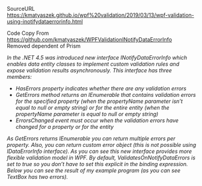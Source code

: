 SourceURL https://kmatyaszek.github.io/wpf%20validation/2019/03/13/wpf-validation-using-inotifydataerrorinfo.html

Code Copy From https://github.com/kmatyaszek/WPFValidationINotifyDataErrorInfo
Removed dependent of Prism

*In the .NET 4.5 was introduced new interface INotifyDataErrorInfo which enables data entity classes to implement custom validation rules and expose validation results asynchronously. This interface has three members:*

* *HasErrors property indicates whether there are any validation errors*
* *GetErrors method returns an IEnumerable that contains validation errors for the specified property (when the propertyName parameter isn’t equal to null or empty string) or for the entire entity (when the propertyName parameter is equal to null or empty string)*
* *ErrorsChanged event must occur when the validation errors have changed for a property or for the entity*

*As GetErrors returns IEnumerable you can return multiple errors per property. Also, you can return custom error object (this is not possible using IDataErrorInfo interface). As you can see this new interface provides more flexible validation model in WPF. By default, ValidatesOnNotifyDataErrors is set to true so you don’t have to set this explicit in the binding expression. Below you can see the result of my example program (as you can see TextBox has two errors).*
